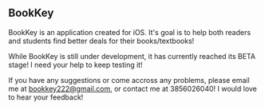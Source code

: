 ## BookKey

BookKey is an application created for iOS. It's goal is to help both readers and students find better deals for their books/textbooks!

While BookKey is still under development, it has currently reached its BETA stage! I need your help to keep testing it!

If you have any suggestions or come accross any problems, please email me at bookkey222@gmail.com, or contact me at 3856026040! I would love to hear your feedback!

